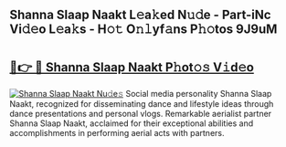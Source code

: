 ## Shanna Slaap Naakt L𝚎a𝚔ed N𝚞𝚍e - Part-iNc Vi𝚍𝚎o L𝚎a𝚔s - H𝚘𝚝 O𝚗𝚕yf𝚊ns P𝚑𝚘tos 9J9uM

# <h2><a href="http://kf0sby.oniu.top/?m=Shanna+Slaap+Naakt">🔗👉 🔴 Shanna Slaap Naakt P𝚑ot𝚘𝚜 V𝚒d𝚎o</a></h2>

[![Shanna Slaap Naakt Nu𝚍e𝚜](https://i.imgur.com/0qMVB7G.gif)](http://kf0sby.oniu.top/?m=Shanna+Slaap+Naakt)
Social media personality Shanna Slaap Naakt, recognized for disseminating dance and lifestyle ideas through dance presentations and personal vlogs. Remarkable aerialist partner Shanna Slaap Naakt, acclaimed for their exceptional abilities and accomplishments in performing aerial acts with partners.  
